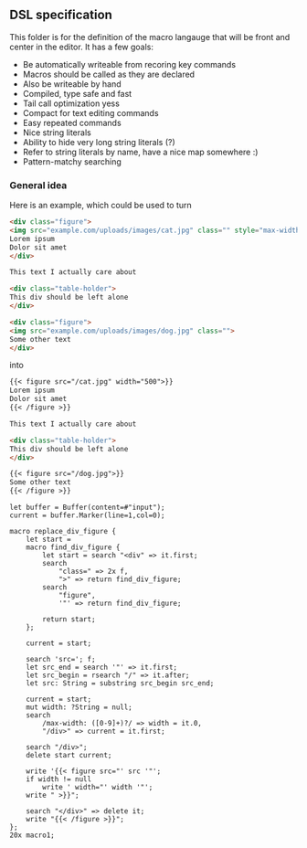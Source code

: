 ## DSL specification

This folder is for the definition of the macro langauge that will be front and center in the editor.
It has a few goals:
 - Be automatically writeable from recoring key commands
  - Macros should be called as they are declared
 - Also be writeable by hand
 - Compiled, type safe and fast
  - Tail call optimization yess
 - Compact for text editing commands
  - Easy repeated commands
  - Nice string literals
   - Ability to hide very long string literals (?)
   - Refer to string literals by name, have a nice map somewhere :)
 - Pattern-matchy searching
 
### General idea

Here is an example, which could be used to turn

```html
<div class="figure">
<img src="example.com/uploads/images/cat.jpg" class="" style="max-width: 500px">
Lorem ipsum
Dolor sit amet
</div>

This text I actually care about

<div class="table-holder">
This div should be left alone
</div>

<div class="figure">
<img src="example.com/uploads/images/dog.jpg" class="">
Some other text
</div>
```
into
```markdown 
{{< figure src="/cat.jpg" width="500">}}
Lorem ipsum
Dolor sit amet
{{< /figure >}}

This text I actually care about

<div class="table-holder">
This div should be left alone
</div>

{{< figure src="/dog.jpg">}}
Some other text
{{< /figure >}}
```

```
let buffer = Buffer(content=#"input");
current = buffer.Marker(line=1,col=0);

macro replace_div_figure {
    let start =
    macro find_div_figure {
        let start = search "<div" => it.first;
        search 
            "class=" => 2x f,
            ">" => return find_div_figure;
        search
            "figure",
            '"' => return find_div_figure;
        
        return start;
    };
    
    current = start;
    
    search 'src='; f;
    let src_end = search '"' => it.first;
    let src_begin = rsearch "/" => it.after;
    let src: String = substring src_begin src_end;
    
    current = start;
    mut width: ?String = null;
    search
        /max-width: ([0-9]+)?/ => width = it.0,
        "/div>" => current = it.first;
        
    search "/div>";
    delete start current;
    
    write '{{< figure src="' src '"';
    if width != null
        write ' width="' width '"';
    write " >}}";
    
    search "</div>" => delete it;
    write "{{< /figure >}}";
};
20x macro1;

```

